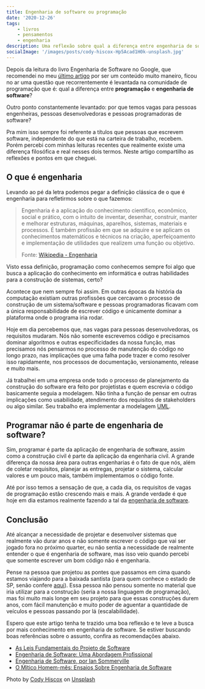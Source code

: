 ```yaml
---
title: Engenharia de software ou programação
date: '2020-12-26'
tags:
    - livros
    - pensamentos
    - engenharia
description: Uma reflexão sobre qual a diferença entre engenharia de software e programação. Engenharia de software é a mesma coisa que programação? Programar é fazer engenharia?
socialImage: '/images/posts/cody-hiscox-Hp5Acad1H0k-unsplash.jpg'
---
```


Depois da leitura do livro Engenharia de Software no Google, que recomendei no meu [último artigo](/posts/engenharia-de-software-no-google-recomendacao-de-livro/) por ser um conteúdo muito maneiro, ficou no ar uma questão que recorrentemente é levantada na comunidade de programação que é: qual a diferença entre **programação** e **engenharia de software**?

Outro ponto constantemente levantado: por que temos vagas para pessoas engenheiras, pessoas desenvolvedoras e pessoas programadoras de software?

Pra mim isso sempre foi referente a títulos que pessoas que escrevem software, independente do que está na carteira de trabalho, recebem. Porém percebi com minhas leituras recentes que realmente existe uma diferença filosófica e real nesses dois termos. Neste artigo compartilho as reflexões e pontos em que cheguei.

## O que é engenharia

Levando ao pé da letra podemos pegar a definição clássica de o que é engenharia para refletirmos sobre o que fazemos:

> Engenharia é a aplicação do conhecimento científico, econômico, social e prático, com o intuito de inventar, desenhar, construir, manter e melhorar estruturas, máquinas, aparelhos, sistemas, materiais e processos. É também profissão em que se adquire e se aplicam os conhecimentos matemáticos e técnicos na criação, aperfeiçoamento e implementação de utilidades que realizem uma função ou objetivo.
> 
> Fonte: [Wikipedia - Engenharia](https://pt.wikipedia.org/wiki/Engenharia)

Visto essa definição, programação como conhecemos sempre foi algo que busca a aplicação do conhecimento em informática e outras habilidades para a construção de sistemas, certo?

Acontece que nem sempre foi assim. Em outras épocas da história da computação existiam outras profissões que cercavam o processo de construção de um sistema/software e pessoas programadoras ficavam com a única responsabilidade de escrever código e únicamente dominar a plataforma onde o programa iria rodar. 

Hoje em dia percebemos que, nas vagas para pessoas desenvolvedoras, os requisitos mudaram. Nós não somente escrevemos código e precisamos dominar algoritmos e outras especificidades da nossa função, mas precisamos nós pensarmos no processo de manutenção do código no longo prazo, nas implicações que uma falha pode trazer e como resolver isso rapidamente, nos processos de documentação, versionamento, release e muito mais. 

Já trabalhei em uma empresa onde todo o processo de planejamento da construção do software era feito por projetistas e quem escrevia o código basicamente seguia a modelagem. Não tinha a função de pensar em outras implicações como usabilidade, atendimento dos requisitos de stakeholders ou algo similar. Seu trabalho era implementar a modelagem [UML](https://www.uml.org/).

## Programar não é parte de engenharia de software?

Sim, programar é parte da aplicação de engenharia de software, assim como a construção civil é parte da aplicação da engenharia civil. A grande diferença da nossa área para outras engenharias é o fato de que nós, além de coletar requisitos, planejar as entregas, projetar o sistema, calcular valores e um pouco mais, também implementamos o código fonte.

Até por isso temos a sensação de que, a cada dia, os requisitos de vagas de programação estão crescendo mais e mais. A grande verdade é que hoje em dia estamos realmente fazendo a tal da [engenharia de software](/posts/os-caminhos-da-engenharia-de-software-o-que-estudar/).

## Conclusão

Até alcançar a necessidade de projetar e desenvolver sistemas que realmente vão durar anos e não somente escrever o código que vai ser jogado fora no próximo quarter, eu não sentia a necessidade de realmente entender o que é engenharia de software, mas isso veio quando percebi que somente escrever um bom código não é engenharia.

Pense na pessoa que projetou as pontes que passamos em cima quando estamos viajando para a baixada santista (para quem conhece o estado de SP, senão confere [aqui](https://pt.wikipedia.org/wiki/Rodovia_dos_Imigrantes)). Essa pessoa não pensou somente no material que iria utilizar para a construção (seria a nossa linguagem de programação), mas foi muito mais longe em seu projeto para que essas construções durem anos, com fácil manutenção e muito poder de aguentar a quantidade de veículos e pessoas passando por lá (escalabilidade).

Espero que este artigo tenha te trazido uma boa reflexão e te leve a busca por mais conhecimento em engenharia de software. Se estiver buscando boas referências sobre o assunto, confira as recomendações abaixo.

- [As Leis Fundamentais do Projeto de Software](https://amzn.to/3aKHd82)
- [Engenharia de Software: Uma Abordagem Profissional](https://amzn.to/3pmsN1O)
- [Engenharia de Software, por Ian Sommerville](https://amzn.to/2WOaF4S)
- [O Mítico Homem-mês: Ensaios Sobre Engenharia de Software](https://amzn.to/2WKyb2H)

<span>Photo by <a href="https://unsplash.com/@codyhiscox?utm_source=unsplash&amp;utm_medium=referral&amp;utm_content=creditCopyText">Cody Hiscox</a> on <a href="https://unsplash.com/s/photos/bridges?utm_source=unsplash&amp;utm_medium=referral&amp;utm_content=creditCopyText">Unsplash</a></span>
